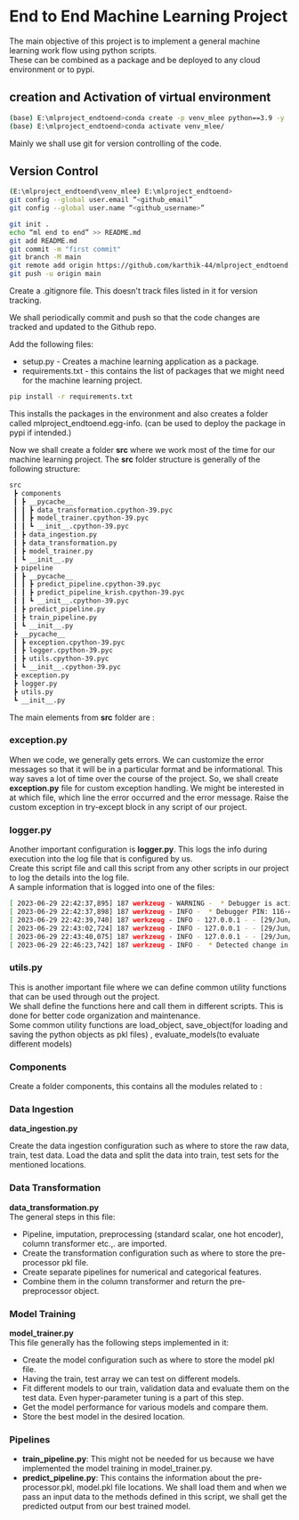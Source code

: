# End to End Machine Learning Project  

The main objective of this project is to implement a general machine learning work flow using python scripts.  
These can be combined as a package and be deployed to any cloud environment or to pypi.  


## creation and Activation of virtual environment
```bash
(base) E:\mlproject_endtoend>conda create -p venv_mlee python==3.9 -y
(base) E:\mlproject_endtoend>conda activate venv_mlee/
```

Mainly we shall use git for version controlling of the code.  

## Version Control  
```bash
(E:\mlproject_endtoend\venv_mlee) E:\mlproject_endtoend>  
git config --global user.email “<github_email”
git config --global user.name “<github_username>”

git init . 
echo “ml end to end” >> README.md
git add README.md
git commit -m "first commit"
git branch -M main
git remote add origin https://github.com/karthik-44/mlproject_endtoend.git
git push -u origin main
```

Create a .gitignore file. This doesn't track files listed in it for version tracking.  

We shall periodically commit and push so that the code changes are tracked and updated to the Github repo.  

Add the following files:  
- setup.py - Creates a machine learning application as a package.
- requirements.txt - this contains the list of packages that we might need for the machine learning project.

```bash
pip install -r requirements.txt
```

This installs the packages in the environment and also creates a folder called mlproject_endtoend.egg-info. (can be used to deploy the package in pypi if intended.)  

Now we shall create a folder **src** where we work most of the time for our machine learning project. The **src** folder structure is generally of the following structure: 
```bash
src
 ┣ components
 ┃ ┣ __pycache__
 ┃ ┃ ┣ data_transformation.cpython-39.pyc
 ┃ ┃ ┣ model_trainer.cpython-39.pyc
 ┃ ┃ ┗ __init__.cpython-39.pyc
 ┃ ┣ data_ingestion.py
 ┃ ┣ data_transformation.py
 ┃ ┣ model_trainer.py
 ┃ ┗ __init__.py
 ┣ pipeline
 ┃ ┣ __pycache__
 ┃ ┃ ┣ predict_pipeline.cpython-39.pyc
 ┃ ┃ ┣ predict_pipeline_krish.cpython-39.pyc
 ┃ ┃ ┗ __init__.cpython-39.pyc
 ┃ ┣ predict_pipeline.py
 ┃ ┣ train_pipeline.py
 ┃ ┗ __init__.py
 ┣ __pycache__
 ┃ ┣ exception.cpython-39.pyc
 ┃ ┣ logger.cpython-39.pyc
 ┃ ┣ utils.cpython-39.pyc
 ┃ ┗ __init__.cpython-39.pyc
 ┣ exception.py
 ┣ logger.py
 ┣ utils.py
 ┗ __init__.py

```

The main elements from **src** folder are :  
### exception.py
When we code, we generally gets errors. We can customize the error messages so that it will be in a particular format and be informational. This way saves a lot of time over the course of the project. So, we shall create **exception.py** file for custom exception handling. We might be interested in at which file, which line the error occurred and the error message.
Raise the custom exception in try-except block in any script of our project.  


### logger.py 
Another important configuration is **logger.py**. This logs the info during execution into the log file that is configured by us.  
Create this script file and call this script from any other scripts in our project to log the details into the log file.  
A sample information that is logged into one of the files:  
```bash
[ 2023-06-29 22:42:37,895] 187 werkzeug - WARNING -  * Debugger is active!
[ 2023-06-29 22:42:37,898] 187 werkzeug - INFO -  * Debugger PIN: 116-420-621
[ 2023-06-29 22:42:39,740] 187 werkzeug - INFO - 127.0.0.1 - - [29/Jun/2023 22:42:39] "POST /predictdata HTTP/1.1" 200 -
[ 2023-06-29 22:43:02,724] 187 werkzeug - INFO - 127.0.0.1 - - [29/Jun/2023 22:43:02] "POST /predictdata HTTP/1.1" 200 -
[ 2023-06-29 22:43:40,075] 187 werkzeug - INFO - 127.0.0.1 - - [29/Jun/2023 22:43:40] "POST /predictdata HTTP/1.1" 200 -
[ 2023-06-29 22:46:23,742] 187 werkzeug - INFO -  * Detected change in 'E:\\mlproject_endtoend\\app_krish.py', reloading

```

### utils.py  
This is another important file where we can define common utility functions that can be used through out the project.  
We shall define the functions here and call them in different scripts. This is done for better code organization and maintenance.  
Some common utility functions are load_object, save_object(for loading and saving the python objects as pkl files) , evaluate_models(to evaluate different models)

### Components
Create a folder components, this contains all the modules related to :
### Data Ingestion
**data_ingestion.py** 

Create the data ingestion configuration such as where to store the raw data, train, test data.
Load the data and split the data into train, test sets for the mentioned locations.  

### Data Transformation
**data_transformation.py**  
The general steps in this file:  

- Pipeline, imputation, preprocessing (standard scalar, one hot encoder), column transformer etc.,. are imported.
- Create the transformation configuration such as where to store the pre-processor pkl file.
- Create separate pipelines for numerical and categorical features.
- Combine them in the column transformer and return the pre-preprocessor object.


### Model Training
**model_trainer.py**  
This file generally has the following steps implemented in it:  
- Create the model configuration such as where to store the model pkl file.
- Having the train, test array we can test on different models.
- Fit different models to our train, validation data and evaluate them on the test data. Even hyper-parameter tuning is a part of this step.
- Get the model performance for various models and compare them.
- Store the best model in the desired location.

### Pipelines
- **train_pipeline.py**: This might not be needed for us because we have implemented the model training in model_trainer.py.
- **predict_pipeline.py**: This contains the information about the pre-processor.pkl, model.pkl file locations. We shall load them and when we pass an input data to the methods defined in this script, we shall get the predicted output from our best trained model.


